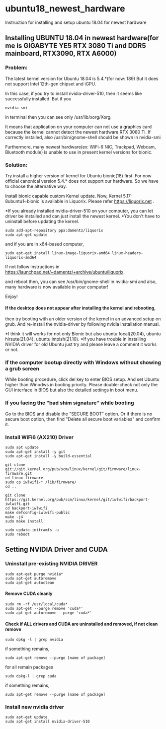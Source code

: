 # ubuntu18_newest_hardware
Instruction for installing and setup ubuntu 18.04 for newest hardware

## Installing UBUNTU 18.04 in newest hardware(for me is GIGABYTE YE5 RTX 3080 Ti and DDR5 mainboard, RTX3090, RTX A6000)

### Problem:
The latest kernel version for Ubuntu 18.04 is 5.4.*(for now: 189)
But it does not support Intel 12th-gen chipset and iGPU.

In this case, if you try to install nvidia-driver-510, then it seems like successfully installed.
But if you

    nvidia-smi

in terminal then you can see only /usr/lib/xorg/Xorg.

It means that application on your computer can not use a graphics card because the kernel cannot detect the newest hardware RTX 3080 Ti.
If correctly installed, also /usr/bin/gnome-shell should be shown in nvidia-smi


Furthermore, many newest hardware(ex: WiFi-6 NIC, Trackpad, Webcam, Bluetooth module) is unable to use in present kernel versions for bionic.


### Solution:
Try install a higher version of kernel for Ubuntu bionic(18) first. For now official canonical version 5.4.* does not support our hardware.
So we have to choose the alternative way.

Install bionic capable custom Kernel update.
Now, Kernel 5.17-8ubuntu1~bionic is available in Liquorix.
Please refer https://liquorix.net .


*If you already installed nvidia-driver-510 on your computer, you can let driver be installed and can just install the newest kernel.
*You don't have to uninstall before updating the kernel.


    sudo add-apt-repository ppa:damentz/liquorix
    sudo apt-get update


and if you are in x64-based computer,

    sudo apt-get install linux-image-liquorix-amd64 linux-headers-liquorix-amd64

If not follow instructions in https://launchpad.net/~damentz/+archive/ubuntu/liquorix.


and reboot then,
you can see 
/usr/bin/gnome-shell in nvidia-smi
and also, many hardware is now available in your computer!

Enjoy!

#### If the desktop does not appear after installing the kernel and rebooting,
then try booting with an older version of the kernel in an advanced setup on grub.
And re-install the nvidia-driver by following nvidia installation manual.


*I think it will works for not only Bionic but also ubuntu focal(20.04), ubuntu hirsute(21.04), ubuntu impish(21.10).
*If you have trouble in installing NVIDIA driver for old Ubuntu just try and please leave a comment it works or not.


### If the computer bootup directly with Windows without showing a grub screen
While booting procedure, click del key to enter BIOS setup.
And set Ubuntu higher than Winodws in booting priority. Please double-check not only the GUI interface in BIOS but also the detailed settings in boot menu.

### If you facing the "bad shim signature" while booting
Go to the BIOS and disable the "SECURE BOOT" option.
Or if there is no secure boot option, then find "Delete all secure boot variables" and confirm it.

### Install WiFi6 (AX210) Driver

    sudo apt update
    sudo apt-get install -y git
    sudo apt-get install -y build-essential

    git clone git://git.kernel.org/pub/scm/linux/kernel/git/firmware/linux-firmware.git
    cd linux-firmware
    sudo cp iwlwifi-* /lib/firmware/
    cd ..

    git clone https://git.kernel.org/pub/scm/linux/kernel/git/iwlwifi/backport-iwlwifi.git
    cd backport-iwlwifi
    make defconfig-iwlwifi-public
    make -j4
    sudo make install
 
    sudo update-initramfs -u
    sudo reboot

## Setting NVIDIA Driver and CUDA

### Uninstall pre-existing NVIDIA DRIVER

    sudo apt-get purge nvidia*
    sudo apt-get autoremove
    sudo apt-get autoclean
   
#### Remove CUDA cleanly

    sudo rm -rf /usr/local/cuda*
    sudo apt-get --purge remove 'cuda*'
    sudo apt-get autoremove --purge 'cuda*'
    
#### Check if ALL drivers and CUDA are uninstalled and removed, if not clean remove

    sudo dpkg -l | grep nvidia
    
if something remains,

    sudo apt-get remove --purge [name of package]
    
for all remain packages

    sudo dpkg-l | grep cuda
    
if something remains,

    sudo apt-get remove --purge [name of package]
    
### Install new nvidia driver

    sudo apt-get update
    sudo apt-get install nvidia-driver-510


